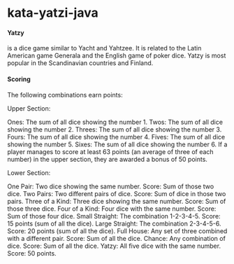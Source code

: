 # kata-yatzi-java
<h4>Yatzy</h4> <p>is a dice game similar to Yacht and Yahtzee. It is related to the Latin American game Generala and the English game of poker dice. Yatzy is most popular in the Scandinavian countries and Finland.
 
<h4>Scoring</h4>

The following combinations earn points:

Upper Section:

Ones: The sum of all dice showing the number 1.
Twos: The sum of all dice showing the number 2.
Threes: The sum of all dice showing the number 3.
Fours: The sum of all dice showing the number 4.
Fives: The sum of all dice showing the number 5.
Sixes: The sum of all dice showing the number 6.
If a player manages to score at least 63 points (an average of three of each number) in the upper section, they are awarded a bonus of 50 points.

Lower Section:

One Pair: Two dice showing the same number. Score: Sum of those two dice.
Two Pairs: Two different pairs of dice. Score: Sum of dice in those two pairs.
Three of a Kind: Three dice showing the same number. Score: Sum of those three dice.
Four of a Kind: Four dice with the same number. Score: Sum of those four dice.
Small Straight: The combination 1-2-3-4-5. Score: 15 points (sum of all the dice).
Large Straight: The combination 2-3-4-5-6. Score: 20 points (sum of all the dice).
Full House: Any set of three combined with a different pair. Score: Sum of all the dice.
Chance: Any combination of dice. Score: Sum of all the dice.
Yatzy: All five dice with the same number. Score: 50 points.
